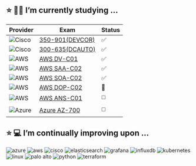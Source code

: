 <!--
**dmonagh4n/dmonagh4n** is a ✨ _special_ ✨ repository because its `README.md` (this file) appears on your GitHub profile.

Here are some ideas to get you started:

- 🔭 I’m currently working on ...
- 🌱 I’m currently learning ...
- 👯 I’m looking to collaborate on ...
- 🤔 I’m looking for help with ...
- 💬 Ask me about ...
- 📫 How to reach me: ...
- 😄 Pronouns: ...
- ⚡ Fun fact: ...
-->

:star: :student: I’m currently studying ...
---

| Provider                                                                                                   | Exam                                                                                                            | Status                 |
|------------------------------------------------------------------------------------------------------------|-----------------------------------------------------------------------------------------------------------------|------------------------|
| ![Cisco](https://img.shields.io/badge/Cisco-informational?style=flat&logo=cisco&logoColor=white&color=1BA0D7)  | [350-901(DEVCOR)](https://www.credly.com/badges/12d4ec0b-3077-4892-b1cf-bc20901e2d60/public_url)                                   | :white_check_mark:     |
| ![Cisco](https://img.shields.io/badge/Cisco-informational?style=flat&logo=cisco&logoColor=white&color=1BA0D7)  | [300-635(DCAUTO)](https://www.credly.com/badges/1bed7b96-7d72-4d6f-8cc7-27a26b15b425/public_url)                                | :white_check_mark:     |
| ![AWS](https://img.shields.io/badge/AWS-informational?style=flat&logo=amazonaws&logoColor=white&color=FF9900) | [AWS DV-C01](https://www.credly.com/badges/2adca60b-9496-4a16-97a0-dad7542ceaf5/public_url)                               | :white_check_mark:     |
| ![AWS](https://img.shields.io/badge/AWS-informational?style=flat&logo=amazonaws&logoColor=white&color=FF9900) | [AWS SAA-C02](https://aws.amazon.com/certification/certified-solutions-architect-associate/)                    | :white_check_mark:     |
| ![AWS](https://img.shields.io/badge/AWS-informational?style=flat&logo=amazonaws&logoColor=white&color=FF9900) | [AWS SOA-C02](https://www.credly.com/badges/ccc2293b-e95a-4b3a-a688-cf3de151b8eb/public_url)                           | :white_check_mark: |
| ![AWS](https://img.shields.io/badge/AWS-informational?style=flat&logo=amazonaws&logoColor=white&color=FF9900) | [AWS DOP-C02](https://aws.amazon.com/certification/certified-devops-engineer-professional/)                     | :small_orange_diamond:  |
| ![AWS](https://img.shields.io/badge/AWS-informational?style=flat&logo=amazonaws&logoColor=white&color=FF9900) | [AWS ANS-C01](https://aws.amazon.com/certification/certified-advanced-networking-specialty/?ch=sec&sec=rmg&d=1) | :white_medium_square:  |
| ![Azure](https://img.shields.io/badge/Azure-informational?style=flat&logo=microsoftazure&logoColor=white&color=0078D4) | [Azure AZ-700](https://learn.microsoft.com/en-us/credentials/certifications/exams/az-700/) | :white_medium_square:  |

:star: :computer: I’m continually improving upon ...
---

<p>
  <img src="https://img.shields.io/badge/Azure-informational?style=flat&logo=microsoftazure&logoColor=white&color=0078D4" alt="azure" /> 
  <img src="https://img.shields.io/badge/AWS-informational?style=flat&logo=amazonaws&logoColor=white&color=FF9900" alt="aws" />
  <img src="https://img.shields.io/badge/Cisco-informational?style=flat&logo=cisco&logoColor=white&color=1BA0D7" alt="cisco" />
  <img src="https://img.shields.io/badge/ElasticSearch-informational?style=flat&logo=elasticsearch&logoColor=white&color=005571" alt="elasticsearch" />
  <img src="https://img.shields.io/badge/Grafana-informational?style=flat&logo=grafana&logoColor=white&color=F46800" alt="grafana" />
  <img src="https://img.shields.io/badge/InfluxDB-informational?style=flat&logo=influxdb&logoColor=white&color=22ADF6" alt="influxdb" />
  <img src="https://img.shields.io/badge/Kubernetes-informational?style=flat&logo=kubernetes&logoColor=white&color=326CE5" alt="kubernetes" />
  <img src="https://img.shields.io/badge/Linux-informational?style=flat&logo=linux&logoColor=white&color=FCC624" alt="linux" />
  <img src="https://img.shields.io/badge/Palo_Alto-informational?style=flat&logo=paloaltonetworks&logoColor=white&color=F04E23" alt="palo alto" />
  <img src="https://img.shields.io/badge/Python-informational?style=flat&logo=python&logoColor=white&color=ffdd54" alt="python" />
  <img src="https://img.shields.io/badge/Terraform-informational?style=flat&logo=terraform&logoColor=white&color=844FBA" alt="terraform" />
</p>
